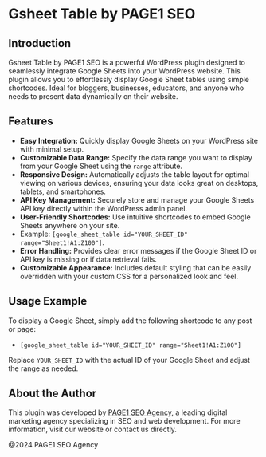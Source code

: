 # Gsheet Table by PAGE1 SEO

## Introduction
Gsheet Table by PAGE1 SEO is a powerful WordPress plugin designed to seamlessly integrate Google Sheets into your WordPress website. This plugin allows you to effortlessly display Google Sheet tables using simple shortcodes. Ideal for bloggers, businesses, educators, and anyone who needs to present data dynamically on their website.

## Features
- **Easy Integration:** Quickly display Google Sheets on your WordPress site with minimal setup.
- **Customizable Data Range:** Specify the data range you want to display from your Google Sheet using the `range` attribute.
- **Responsive Design:** Automatically adjusts the table layout for optimal viewing on various devices, ensuring your data looks great on desktops, tablets, and smartphones.
- **API Key Management:** Securely store and manage your Google Sheets API key directly within the WordPress admin panel.
- **User-Friendly Shortcodes:** Use intuitive shortcodes to embed Google Sheets anywhere on your site.
- Example: `[google_sheet_table id="YOUR_SHEET_ID" range="Sheet1!A1:Z100"]`.
- **Error Handling:** Provides clear error messages if the Google Sheet ID or API key is missing or if data retrieval fails.
- **Customizable Appearance:** Includes default styling that can be easily overridden with your custom CSS for a personalized look and feel.

## Usage Example
To display a Google Sheet, simply add the following shortcode to any post or page:
- `[google_sheet_table id="YOUR_SHEET_ID" range="Sheet1!A1:Z100"]`

Replace `YOUR_SHEET_ID` with the actual ID of your Google Sheet and adjust the range as needed.

## About the Author
This plugin was developed by [PAGE1 SEO Agency](https://page1.vn), a leading digital marketing agency specializing in SEO and web development. For more information, visit our website or contact us directly.

@2024 PAGE1 SEO Agency
